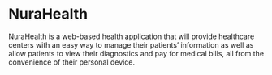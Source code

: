 # NuraHealth
NuraHealth is a web-based health application that will provide healthcare centers with an easy way to manage their patients’ information as well as allow patients to view their diagnostics and pay for medical bills, all from the convenience of their personal device. 
